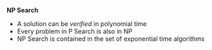 **NP Search**

- A solution can be _verified_ in polynomial time
- Every problem in P Search is also in NP
- NP Search is contained in the set of exponential time algorithms

